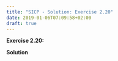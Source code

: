 ```yaml
---
title: "SICP - Solution: Exercise 2.20"
date: 2019-01-06T07:09:58+02:00
draft: true
---
```


**Exercise 2.20:**

**Solution**
